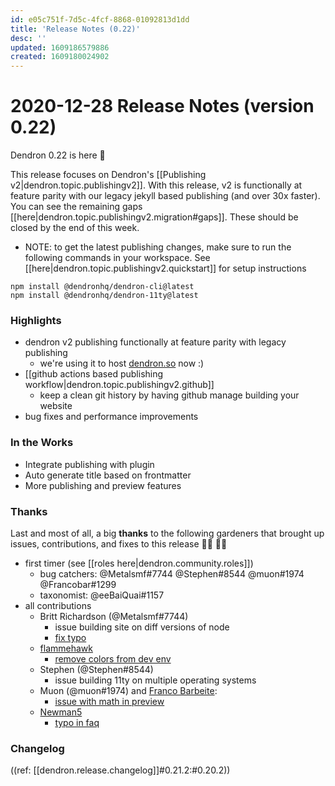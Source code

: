 ```yaml
---
id: e05c751f-7d5c-4fcf-8868-01092813d1dd
title: 'Release Notes (0.22)'
desc: ''
updated: 1609186579886
created: 1609180024902
---
```


# 2020-12-28 Release Notes (version 0.22)

Dendron 0.22 is here 🌱

This release focuses on Dendron's [[Publishing v2|dendron.topic.publishingv2]]. With this release, v2 is functionally at feature parity with our legacy jekyll based publishing (and over 30x faster). You can see the remaining gaps [[here|dendron.topic.publishingv2.migration#gaps]]. These should be closed by the end of this week. 

- NOTE: to get the latest publishing changes, make sure to run the following commands in your workspace. See [[here|dendron.topic.publishingv2.quickstart]] for setup instructions
```
npm install @dendronhq/dendron-cli@latest
npm install @dendronhq/dendron-11ty@latest
```

### Highlights
- dendron v2 publishing functionally at feature parity with legacy publishing
    - we're using it to host [dendron.so](https://dendron.so/) now :)
- [[github actions based publishing workflow|dendron.topic.publishingv2.github]] 
    - keep a clean git history by having github manage building your website 
- bug fixes and performance improvements

### In the Works
- Integrate publishing with plugin
- Auto generate title based on frontmatter
- More publishing and preview features

### Thanks
Last and most of all, a big **thanks** to the following gardeners that brought up issues, contributions, and fixes to this release 👨‍🌾 👩‍🌾

- first timer (see [[roles here|dendron.community.roles]])
    - bug catchers: @Metalsmf#7744 @Stephen#8544 @muon#1974 @Francobar#1299 
    - taxonomist: @eeBaiQuai#1157 
- all contributions
    - Britt Richardson (@Metalsmf#7744)
        - issue building site on diff versions of node
        - [fix typo](https://github.com/dendronhq/dendron-site/pull/50)
    - [flammehawk](https://github.com/flammehawk)
        - [remove colors from dev env](https://github.com/dendronhq/dendron/pull/423)
    - Stephen (@Stephen#8544)
        - issue building 11ty on multiple operating systems
    - Muon (@muon#1974) and [Franco Barbeite](https://github.com/FrancoB411):
        - [issue with math in preview](https://app.zenhub.com/workspaces/dendron-5f06937cfa4f3b001d5673c9/issues/dendronhq/dendron/424)
    - [Newman5](https://github.com/Newman5)
        - [typo in faq](https://github.com/dendronhq/dendron/pull/426)

### Changelog

((ref: [[dendron.release.changelog]]#0.21.2:#0.20.2))